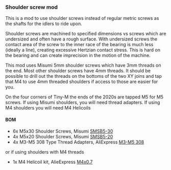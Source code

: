 ### Shoulder screw mod

This is a mod to use shoulder screws instead of regular metric screws as the shafts for the idlers to ride upon.  

Shoulder screws are machined to specified dimensions vs screws which are undersized and often have a rough surface.  With undersized screws the contact area of the screw to the inner race of the bearing is much less (ideally a line), creating excessive Hertzian contact stress.  This is hard on the bearing and can create imprecision in the motion of the machine.

This mod uses Misumi 5mm shoulder screws which have 3mm threads on the end.   Most other shoulder screws have 4mm threads.  It should be possible to drill out the threads on the bottoms of the two XY joins and tap that M4 to use 4mm threaded shoulders if access to those are easier for you.

On the four corners of Tiny-M the ends of the 2020s are tapped M5 for M5 screws.  If using Misumi shoulders, you will need thread adapters.   If using M4 shoulders you will need M4 Helicoils



#### BOM
  * 6x M5x30 Shoulder Screws, Misumi [SMSB5-30](https://us.misumi-ec.com/vona2/detail/110300249140/?ProductCode=SMSB5-30)
  * 4x M5x20 Shoulder Screws, Misumi [SMSB5-20](https://us.misumi-ec.com/vona2/detail/110300249140/?ProductCode=SMSB5-20)
  * 4x M3-M5 308 Type Thread Adapters, AliExpress [M3-M5 308](https://www.aliexpress.com/item/32817733610.html)
 
 or if using shoulders with M4 threads
  * 1x M4 Helicoil kit, AlieExpress [M4x0.7](https://www.aliexpress.com/item/4001157165014.html)


